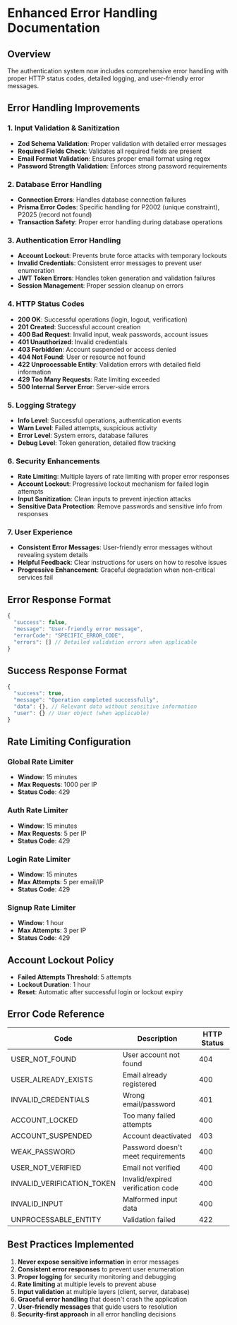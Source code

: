 # Enhanced Error Handling Documentation

## Overview
The authentication system now includes comprehensive error handling with proper HTTP status codes, detailed logging, and user-friendly error messages.

## Error Handling Improvements

### 1. Input Validation & Sanitization
- **Zod Schema Validation**: Proper validation with detailed error messages
- **Required Fields Check**: Validates all required fields are present
- **Email Format Validation**: Ensures proper email format using regex
- **Password Strength Validation**: Enforces strong password requirements

### 2. Database Error Handling
- **Connection Errors**: Handles database connection failures
- **Prisma Error Codes**: Specific handling for P2002 (unique constraint), P2025 (record not found)
- **Transaction Safety**: Proper error handling during database operations

### 3. Authentication Error Handling
- **Account Lockout**: Prevents brute force attacks with temporary lockouts
- **Invalid Credentials**: Consistent error messages to prevent user enumeration
- **JWT Token Errors**: Handles token generation and validation failures
- **Session Management**: Proper session cleanup on errors

### 4. HTTP Status Codes
- **200 OK**: Successful operations (login, logout, verification)
- **201 Created**: Successful account creation
- **400 Bad Request**: Invalid input, weak passwords, account issues
- **401 Unauthorized**: Invalid credentials
- **403 Forbidden**: Account suspended or access denied
- **404 Not Found**: User or resource not found
- **422 Unprocessable Entity**: Validation errors with detailed field information
- **429 Too Many Requests**: Rate limiting exceeded
- **500 Internal Server Error**: Server-side errors

### 5. Logging Strategy
- **Info Level**: Successful operations, authentication events
- **Warn Level**: Failed attempts, suspicious activity
- **Error Level**: System errors, database failures
- **Debug Level**: Token generation, detailed flow tracking

### 6. Security Enhancements
- **Rate Limiting**: Multiple layers of rate limiting with proper error responses
- **Account Lockout**: Progressive lockout mechanism for failed login attempts
- **Input Sanitization**: Clean inputs to prevent injection attacks
- **Sensitive Data Protection**: Remove passwords and sensitive info from responses

### 7. User Experience
- **Consistent Error Messages**: User-friendly error messages without revealing system details
- **Helpful Feedback**: Clear instructions for users on how to resolve issues
- **Progressive Enhancement**: Graceful degradation when non-critical services fail

## Error Response Format

```typescript
{
  "success": false,
  "message": "User-friendly error message",
  "errorCode": "SPECIFIC_ERROR_CODE",
  "errors": [] // Detailed validation errors when applicable
}
```

## Success Response Format

```typescript
{
  "success": true,
  "message": "Operation completed successfully",
  "data": {}, // Relevant data without sensitive information
  "user": {} // User object (when applicable)
}
```

## Rate Limiting Configuration

### Global Rate Limiter
- **Window**: 15 minutes
- **Max Requests**: 1000 per IP
- **Status Code**: 429

### Auth Rate Limiter
- **Window**: 15 minutes
- **Max Requests**: 5 per IP
- **Status Code**: 429

### Login Rate Limiter
- **Window**: 15 minutes
- **Max Attempts**: 5 per email/IP
- **Status Code**: 429

### Signup Rate Limiter
- **Window**: 1 hour
- **Max Attempts**: 3 per IP
- **Status Code**: 429

## Account Lockout Policy
- **Failed Attempts Threshold**: 5 attempts
- **Lockout Duration**: 1 hour
- **Reset**: Automatic after successful login or lockout expiry

## Error Code Reference

| Code | Description | HTTP Status |
|------|-------------|-------------|
| USER_NOT_FOUND | User account not found | 404 |
| USER_ALREADY_EXISTS | Email already registered | 400 |
| INVALID_CREDENTIALS | Wrong email/password | 401 |
| ACCOUNT_LOCKED | Too many failed attempts | 400 |
| ACCOUNT_SUSPENDED | Account deactivated | 403 |
| WEAK_PASSWORD | Password doesn't meet requirements | 400 |
| USER_NOT_VERIFIED | Email not verified | 400 |
| INVALID_VERIFICATION_TOKEN | Invalid/expired verification code | 400 |
| INVALID_INPUT | Malformed input data | 400 |
| UNPROCESSABLE_ENTITY | Validation failed | 422 |

## Best Practices Implemented

1. **Never expose sensitive information** in error messages
2. **Consistent error responses** to prevent user enumeration
3. **Proper logging** for security monitoring and debugging
4. **Rate limiting** at multiple levels to prevent abuse
5. **Input validation** at multiple layers (client, server, database)
6. **Graceful error handling** that doesn't crash the application
7. **User-friendly messages** that guide users to resolution
8. **Security-first approach** in all error handling decisions
